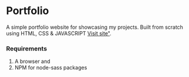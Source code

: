 # Portfolio
 A simple portfolio website for showcasing my projects.
 Built from scratch using HTML, CSS & JAVASCRIPT
 [Visit site"](https://joshuaoyewole.netlify.app).
 
### Requirements
1. A browser and
2. NPM for node-sass packages

